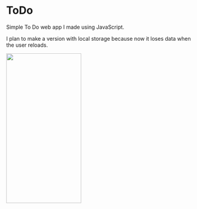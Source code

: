 

# ToDo
Simple To Do web app I made using JavaScript. 

I plan to make a version with local storage because now it loses data when the user reloads. 

<img src = "https://user-images.githubusercontent.com/64794561/116125132-6ba9f280-a6c5-11eb-9d70-21354a7d8609.jpg" width="200" height="400" />
